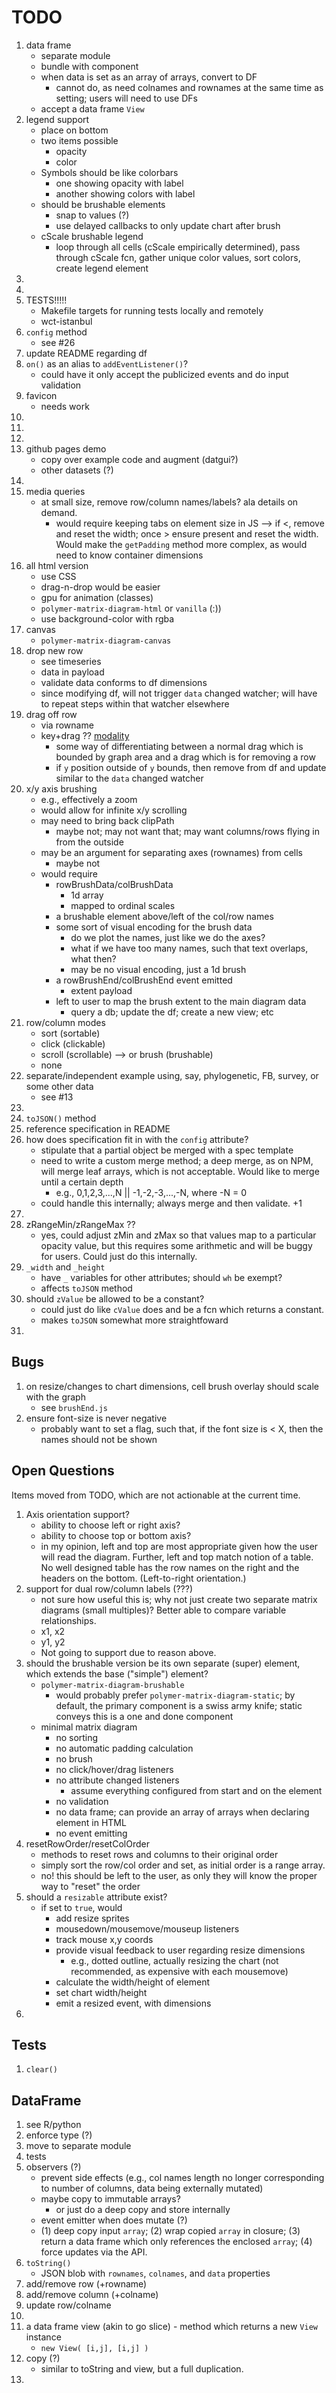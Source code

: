 TODO
====

1. data frame
	-	separate module
	-	bundle with component
	-	when data is set as an array of arrays, convert to DF
		- 	cannot do, as need colnames and rownames at the same time as setting; users will need to use DFs
	- 	accept a data frame `View`
2. legend support
	-	place on bottom
	-	two items possible
		-	opacity
		-	color
	-	Symbols should be like colorbars
		-	one showing opacity with label
		-	another showing colors with label
	-	should be brushable elements
		-	snap to values (?)
		-	use delayed callbacks to only update chart after brush
	- 	cScale brushable legend
		-	loop through all cells (cScale empirically determined), pass through cScale fcn, gather unique color values, sort colors, create legend element
3. 
4. 
5. TESTS!!!!!
	- 	Makefile targets for running tests locally and remotely
	-	wct-istanbul
6. `config` method
	-	see #26
7. update README regarding df
8. `on()` as an alias to `addEventListener()`?
	- could have it only accept the publicized events and do input validation
9. favicon
	-	needs work
10. 
11. 
12. 
13. github pages demo
	- 	copy over example code and augment (datgui?)
	- 	other datasets (?)
14. 
15. media queries
	-	at small size, remove row/column names/labels? ala details on demand.
		-	would require keeping tabs on element size in JS --> if <, remove and reset the width; once > ensure present and reset the width. Would make the `getPadding` method more complex, as would need to know container dimensions
16. all html version
	-	use CSS
	-	drag-n-drop would be easier
	-	gpu for animation (classes)
	-	`polymer-matrix-diagram-html` or `vanilla` (:))
	-	use background-color with rgba
17. canvas
	-	`polymer-matrix-diagram-canvas`
18. drop new row
	-	see timeseries
	-	data in payload
	-	validate data conforms to df dimensions
	-	since modifying df, will not trigger `data` changed watcher; will have to repeat steps within that watcher elsewhere
19. drag off row
	-	via rowname
	-	key+drag ?? [modality](http://bl.ocks.org/mbostock/6123708)
		-	some way of differentiating between a normal drag which is bounded by graph area and a drag which is for removing a row
		- 	if `y` position outside of `y` bounds, then remove from df and update similar to the `data` changed watcher
20. x/y axis brushing
	-	e.g., effectively a zoom
	-	would allow for infinite x/y scrolling
	-	may need to bring back clipPath
		-	maybe not; may not want that; may want columns/rows flying in from the outside
	- 	may be an argument for separating axes (rownames) from cells
		-	maybe not
	- 	would require
		-	rowBrushData/colBrushData
			- 	1d array
			-	mapped to ordinal scales
		-	a brushable element above/left of the col/row names
		-	some sort of visual encoding for the brush data
			-	do we plot the names, just like we do the axes?
			-	what if we have too many names, such that text overlaps, what then?
			- 	may be no visual encoding, just a 1d brush
		- 	a rowBrushEnd/colBrushEnd event emitted
			-	extent payload
		-	left to user to map the brush extent to the main diagram data
			-	query a db; update the df; create a new view; etc
21. row/column modes
	-	sort (sortable)
	-	click (clickable)
	-	scroll (scrollable) --> or brush (brushable)
	- 	none
22. separate/independent example using, say, phylogenetic, FB, survey, or some other data
	- 	see #13
23. 
24. `toJSON()` method
25. reference specification in README
26. how does specification fit in with the `config` attribute?
	-	stipulate that a partial object be merged with a spec template
	-	need to write a custom merge method; a deep merge, as on NPM, will merge leaf arrays, which is not acceptable. Would like to merge until a certain depth
		-	e.g., 0,1,2,3,...,N || -1,-2,-3,...,-N, where -N = 0
	-	could handle this internally; always merge and then validate. +1
27. 
28. zRangeMin/zRangeMax ??
	- 	yes, could adjust zMin and zMax so that values map to a particular opacity value, but this requires some arithmetic and will be buggy for users. Could just do this internally.
29. `_width` and `_height`
	-	have `_` variables for other attributes; should `wh` be exempt? 
	-	affects `toJSON` method
30. should `zValue` be allowed to be a constant?
	-	could just do like `cValue` does and be a fcn which returns a constant.
	-	makes `toJSON` somewhat more straightfoward
31. 



## Bugs

1. on resize/changes to chart dimensions, cell brush overlay should scale with the graph
	-	see `brushEnd.js`
2. ensure font-size is never negative
	-	probably want to set a flag, such that, if the font size is < X, then the names should not be shown



## Open Questions

Items moved from TODO, which are not actionable at the current time.

1. Axis orientation support?
	-	ability to choose left or right axis?
	-	ability to choose top or bottom axis?
	-	in my opinion, left and top are most appropriate given how the user will read the diagram. Further, left and top match notion of a table. No well designed table has the row names on the right and the headers on the bottom. (Left-to-right orientation.)
2. support for dual row/column labels (???)
	-	not sure how useful this is; why not just create two separate matrix diagrams (small multiples)? Better able to compare variable relationships.
	-	x1, x2
	-	y1, y2
	-	Not going to support due to reason above.
3. should the brushable version be its own separate (super) element, which extends the base ("simple") element?
	-	`polymer-matrix-diagram-brushable`
		- 	would probably prefer `polymer-matrix-diagram-static`; by default, the primary component is a swiss army knife; static conveys this is a one and done component
	- 	minimal matrix diagram
		-	no sorting
		-	no automatic padding calculation
		-	no brush
		-	no click/hover/drag listeners
		-	no attribute changed listeners
			-	assume everything configured from start and on the element
		- 	no validation
		-	no data frame; can provide an array of arrays when declaring element in HTML
		-	no event emitting
4. resetRowOrder/resetColOrder
	-	methods to reset rows and columns to their original order
	-	simply sort the row/col order and set, as initial order is a range array.
	-	no! this should be left to the user, as only they will know the proper way to "reset" the order
5. should a `resizable` attribute exist?
	-	if set to `true`, would
		-	add resize sprites
		-	mousedown/mousemove/mouseup listeners
		-	track mouse x,y coords
		-	provide visual feedback to user regarding resize dimensions
			- e.g., dotted outline, actually resizing the chart (not recommended, as expensive with each mousemove)
		- 	calculate the width/height of element
		-	set chart width/height
		- 	emit a resized event, with dimensions
6. 	 



## Tests

1. `clear()`


## DataFrame

1. see R/python
2. enforce type (?)
3. move to separate module
4. tests
5. observers (?)
	-	prevent side effects (e.g., col names length no longer corresponding to number of columns, data being externally mutated)
	- 	maybe copy to immutable arrays?
		- 	or just do a deep copy and store internally
	-	event emitter when does mutate (?)
	-	(1) deep copy input `array`; (2) wrap copied `array` in closure; (3) return a data frame which only references the enclosed `array`; (4) force updates via the API.
6. `toString()`
	- 	JSON blob with `rownames`, `colnames`, and `data` properties
7. add/remove row (+rowname)
8. add/remove column (+colname)
9. update row/colname
10. 
11. a data frame view (akin to go slice)	-	method which returns a new `View` instance
	-	`new View( [i,j], [i,j] )`
12. copy (?)
	-	similar to toString and view, but a full duplication.
13. 



